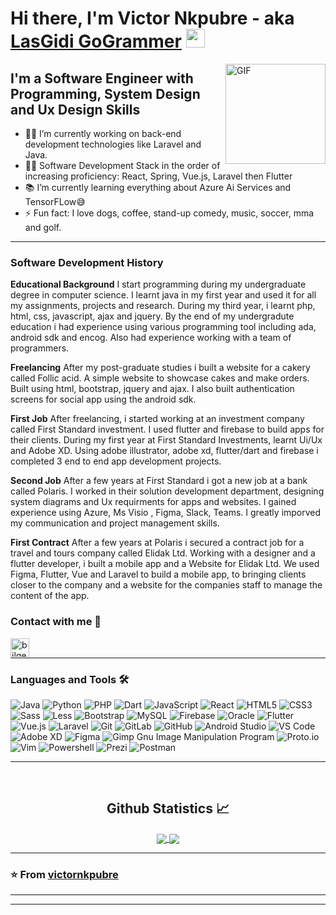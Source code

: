 # Hi there, I'm Victor Nkpubre - aka [LasGidi GoGrammer][website] <img width="30px" src="https://media.tenor.com/images/3b388fe03da271d2674faf85eb7c3fcd/tenor.gif" />

<img align="right" alt="GIF" height="160px" src="https://media.giphy.com/media/du3J3cXyzhj75IOgvA/giphy.gif" />

## I'm a Software Engineer with Programming, System Design and Ux Design Skills   

- 👨‍💻 I’m currently working on back-end development technologies like Laravel and Java.
- 💪🏼 Software Development Stack in the order of increasing proficiency: React, Spring, Vue.js, Laravel then Flutter 
- 📚 I’m currently learning everything about Azure Ai Services and TensorFLow😅
- ⚡ Fun fact: I love dogs, coffee, stand-up comedy, music, soccer, mma and golf.

---
### Software Development History
**Educational Background**
I start programming during my undergraduate degree in computer science. I learnt java in my first year and used it for all my assignments, projects and research. During my third year, i learnt php, html, css, javascript, ajax and jquery. By the end of my undergradute education i had experience using various programming tool including ada, android sdk and encog. Also had experience working with a team of programmers.

**Freelancing**
After my post-graduate studies i built a website for a cakery called Follic acid. A simple website to showcase cakes and make orders. Built using html, bootstrap, jquery and ajax. I also built authentication screens for social app using the android sdk.

**First Job**
After freelancing, i started working at an investment company called First Standard investment. I used flutter and firebase to build apps for their clients. During my first year at First Standard Investments, learnt Ui/Ux and Adobe XD. Using adobe illustrator, adobe xd, flutter/dart and firebase i completed 3 end to end app development projects. 

**Second Job**
After a few years at First Standard i got a new job at a bank called Polaris. I worked in their solution development department, designing system diagrams and Ux requirments for apps and websites. I gained experience using Azure, Ms Visio , Figma, Slack, Teams. I greatly imporved my communication and project management skills.

**First Contract**
After a few years at Polaris i secured a contract job for a travel and tours company called Elidak Ltd. Working with a designer and a flutter developer, i built a mobile app and a Website for Elidak Ltd. We used Figma, Flutter, Vue and Laravel to build a mobile app, to bringing clients closer to the company and a website for the companies staff to manage the content of the app.


### Contact with me 📝
<a href="https://www.linkedin.com/in/victor-nkpubre-6444b793/"><img align="left" alt="bilgehangecici | LinkedIn" height="30px" src="https://img.shields.io/badge/linkedin-%230077B5.svg?style=for-the-badge&logo=linkedin&logoColor=white"/></a>

<br />

---

### Languages and Tools 🛠 

![Java](http://img.shields.io/badge/-Java-5B4638?style=flat-square&logo=java&logoColor=ffffff)
![Python](http://img.shields.io/badge/-Python-3776AB?style=flat-square&logo=python&logoColor=ffffff)
![PHP](https://img.shields.io/badge/php-%23777BB4.svg?style=for-the-badge&logo=php&logoColor=white)
![Dart](https://img.shields.io/badge/dart-%230175C2.svg?style=for-the-badge&logo=dart&logoColor=white)
![JavaScript](https://img.shields.io/badge/-JavaScript-%23F7DF1C?style=flat-square&logo=javascript&logoColor=000000&labelColor=%23F7DF1C&color=%23FFCE5A)
![React](https://img.shields.io/badge/-React-61DAFB?style=flat-square&logo=react&logoColor=ffffff)
![HTML5](https://img.shields.io/badge/-HTML5-%23E44D27?style=flat-square&logo=html5&logoColor=ffffff)
![CSS3](https://img.shields.io/badge/-CSS3-%231572B6?style=flat-square&logo=css3)
![Sass](https://img.shields.io/badge/-Sass-%23CC6699?style=flat-square&logo=sass&logoColor=ffffff)
![Less](https://img.shields.io/badge/less-2B4C80?style=for-the-badge&logo=less&logoColor=white)
![Bootstrap](https://img.shields.io/badge/-Bootstrap-563D7C?style=flat-square&logo=Bootstrap)
![MySQL](https://img.shields.io/badge/mysql-%2300f.svg?style=for-the-badge&logo=mysql&logoColor=white)
![Firebase](https://img.shields.io/badge/-Firebase-FFCA28?style=flat-square&logo=firebase&logoColor=ffffff)
![Oracle](https://img.shields.io/badge/Oracle-F80000?style=for-the-badge&logo=oracle&logoColor=white)
![Flutter](https://img.shields.io/badge/Flutter-%2302569B.svg?style=for-the-badge&logo=Flutter&logoColor=white)
![Vue.js](https://img.shields.io/badge/vuejs-%2335495e.svg?style=for-the-badge&logo=vuedotjs&logoColor=%234FC08D)
![Laravel](https://img.shields.io/badge/laravel-%23FF2D20.svg?style=for-the-badge&logo=laravel&logoColor=white)
![Git](https://img.shields.io/badge/-Git-%23F05032?style=flat-square&logo=git&logoColor=%23ffffff)
![GitLab](https://img.shields.io/badge/-GitLab-FCA121?style=flat-square&logo=gitlab)
![GitHub](https://img.shields.io/badge/-GitHub-181717?style=flat-square&logo=github)
![Android Studio](https://img.shields.io/badge/Android%20Studio-3DDC84.svg?style=for-the-badge&logo=android-studio&logoColor=white)
![VS Code](http://img.shields.io/badge/-VS%20Code-007ACC?style=flat-square&logo=visual-studio-code&logoColor=ffffff)
![Adobe XD](https://img.shields.io/badge/Adobe%20XD-470137?style=for-the-badge&logo=Adobe%20XD&logoColor=#FF61F6)
![Figma](https://img.shields.io/badge/figma-%23F24E1E.svg?style=for-the-badge&logo=figma&logoColor=white)
![Gimp Gnu Image Manipulation Program](https://img.shields.io/badge/Gimp-657D8B?style=for-the-badge&logo=gimp&logoColor=FFFFFF)
![Proto.io](https://img.shields.io/badge/Proto.io-161637?style=for-the-badge&logo=proto.io&logoColor=00e5ff)
![Vim](https://img.shields.io/badge/VIM-%2311AB00.svg?style=for-the-badge&logo=vim&logoColor=white)
![Powershell](http://img.shields.io/badge/-Powershell-5391FE?style=flat-square&logo=powershell&logoColor=ffffff)
![Prezi](https://img.shields.io/badge/Prezi-%23000000.svg?style=for-the-badge&logo=Prezi&logoColor=white)
![Postman](https://img.shields.io/badge/Postman-FF6C37?style=for-the-badge&logo=postman&logoColor=white)
<br/>

---

<br/>

  <h2 align="center"> Github Statistics 📈 </h2>
  
  <div align="center"> 
     <a href="">
      <img align="center" src="https://github-readme-stats.vercel.app/api?username=victornkpubre&show_icons=true&include_all_commits=true&count_private=true&theme=react&line_height=40" />
    </a>
    <a href="">
      <img align="center" src="https://github-readme-stats.vercel.app/api/top-langs/?username=victornkpubre&theme=react&line_height=40"/>
    </a>
</div

<br/>

---

### ⭐️ From [victornkpubre](https://github.com/victornkpubre) ### 

---

[website]: http://bilgehangecici.site/
[instagram]: https://www.instagram.com/bilgehangecici
[linkedin]: https://www.linkedin.com/in/victor-nkpubre-6444b793/

----
